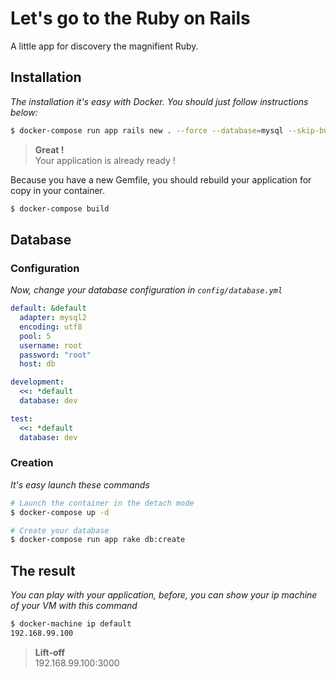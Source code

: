# Let's go to the Ruby on Rails 
A little app for discovery the magnifient Ruby.  

## Installation
_The installation it's easy with Docker. You should just follow instructions below:_
```bash
$ docker-compose run app rails new . --force --database=mysql --skip-bundle
```

> __Great !__  
> Your application is already ready !

Because you have a new Gemfile, you should rebuild your application for copy in your container.
```bash
$ docker-compose build
```

## Database

### Configuration
_Now, change your database configuration in `config/database.yml`_
```yml
default: &default
  adapter: mysql2
  encoding: utf8
  pool: 5
  username: root
  password: "root"
  host: db

development:
  <<: *default
  database: dev

test:
  <<: *default
  database: dev
```

### Creation
_It's easy launch these commands_
```bash
# Launch the container in the detach mode
$ docker-compose up -d

# Create your database
$ docker-compose run app rake db:create
```

## The result 
_You can play with your application, before, you can show your ip machine of your VM with this command_
```bash
$ docker-machine ip default
192.168.99.100
```

> **Lift-off**  
> 192.168.99.100:3000









